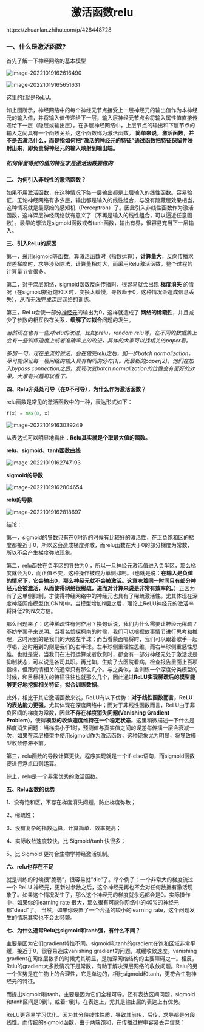 <h1 align="center">激活函数relu</h1>
https://zhuanlan.zhihu.com/p/428448728



### 一、什么是激活函数?

首先了解一下神经网络的基本模型

![image-20221019162616490](relu.assets/image-20221019162616490.png)



![image-20221019165651631](relu.assets/image-20221019165651631.png)

这里的`I`就是ReLU。



如上图所示，神经网络中的每个神经元节点接受上一层神经元的输出值作为本神经元的输入值，并将输入值传递给下一层，输入层神经元节点会将输入属性值直接传递给下一层（隐层或输出层）。在多层神经网络中，上层节点的输出和下层节点的输入之间具有一个函数关系，这个函数称为激活函数。
**简单来说，激活函数，并不是去激活什么，而是指如何把“激活的神经元的特征”通过函数把特征保留并映射出来，即负责将神经元的输入映射到输出端。**

##### 如何保留得到的值的特征才是激活函数要做的



**二、为何引入非线性的激活函数？**

如果不用激活函数，在这种情况下每一层输出都是上层输入的线性函数。容易验证，无论神经网络有多少层，输出都是输入的线性组合，与没有隐藏层效果相当，这种情况就是最原始的感知机（Perceptron）了。因此引入非线性函数作为激活函数，这样深层神经网络就有意义了（不再是输入的线性组合，可以逼近任意函数）。最早的想法是sigmoid函数或者tanh函数，输出有界，很容易充当下一层输入。

**三、引入ReLu的原因**

第一，采用sigmoid等函数，算激活函数时（指数运算），**计算量大**，反向传播求误差梯度时，求导涉及除法，计算量相对大，而采用Relu激活函数，整个过程的计算量节省很多。

第二，对于深层网络，sigmoid函数反向传播时，很容易就会出现 **梯度消失** 的情况（在sigmoid接近饱和区时，变换太缓慢，导数趋于0，这种情况会造成信息丢失），从而无法完成深层网络的训练。

第三，ReLu会使一部分[神经元](https://link.zhihu.com/?target=https%3A//www.baidu.com/s%3Fwd%3D%E7%A5%9E%E7%BB%8F%E5%85%83%26tn%3D24004469_oem_dg%26rsv_dl%3Dgh_pl_sl_csd)的输出为0，这样就造成了 **网络的稀疏性**，并且减少了参数的相互依存关系，**缓解了过拟合**问题的发生。

*当然现在也有一些对relu的改进，比如prelu，random relu等，在不同的数据集上会有一些训练速度上或者准确率上的改进，具体的大家可以找相关的paper看。*

*多加一句，现在主流的做法，会在做完relu之后，加一步batch normalization，尽可能保证每一层网络的输入具有相同的分布[1]。而最新的paper[2]，他们在加入bypass connection之后，发现改变batch normalization的位置会有更好的效果。大家有兴趣可以看下。*

**四、Relu非处处可导（在0不可导），为什么作为激活函数？**

relu函数是常见的激活函数中的一种，表达形式如下：

```python
f(x) = max(0, x)
```

![image-20221019163039249](relu.assets/image-20221019163039249.png)



从表达式可以明显地看出：**Relu其实就是个取最大值的函数。**

**relu、sigmoid、tanh函数曲线**

![image-20221019162747193](relu.assets/image-20221019162747193.png)



**sigmoid的导数**

![image-20221019162804654](relu.assets/image-20221019162804654.png)



**relu的导数**

![image-20221019162818697](relu.assets/image-20221019162818697.png)



结论：

第一，sigmoid的导数只有在0附近的时候有比较好的激活性，在正负饱和区的梯度都接近于0，所以这会造成梯度弥散，而relu函数在大于0的部分梯度为常数，所以不会产生梯度弥散现象。

第二，relu函数在负半区的导数为0 ，所以一旦神经元激活值进入负半区，那么梯度就会为0，而正值不变，这种操作被成为单侧抑制。（也就是说：**在输入是负值的情况下，它会输出0，那么神经元就不会被激活。这意味着同一时间只有部分神经元会被激活，从而使得网络很稀疏，进而对计算来说是非常有效率的。**）正因为有了这单侧抑制，才使得神经网络中的神经元也具有了稀疏激活性。尤其体现在深度神经网络模型(如CNN)中，当模型增加N层之后，理论上ReLU神经元的激活率将降低2的N次方倍。

那么问题来了：这种稀疏性有何作用？换句话说，我们为什么需要让神经元稀疏？不妨举栗子来说明。当看名侦探柯南的时候，我们可以根据故事情节进行思考和推理，这时用到的是我们的大脑左半球；而当看蒙面唱将时，我们可以跟着歌手一起哼唱，这时用到的则是我们的右半球。左半球侧重理性思维，而右半球侧重感性思维。也就是说，当我们在进行运算或者欣赏时，都会有一部分神经元处于激活或是抑制状态，可以说是各司其职。再比如，生病了去医院看病，检查报告里面上百项指标，但跟病情相关的通常只有那么几个。与之类似，当训练一个深度分类模型的时候，和目标相关的特征往往也就那么几个，因此通过**ReLU实现稀疏后的模型能够更好地挖掘相关特征，拟合训练数据**。

此外，相比于其它激活函数来说，ReLU有以下优势：**对于线性函数而言，ReLU的表达能力更强**，尤其体现在深度网络中；而对于非线性函数而言，ReLU由于非负区间的梯度为常数，因此**不存在梯度消失问题(Vanishing Gradient Problem)**，使得**模型的收敛速度维持在一个稳定状态**。这里稍微描述一下什么是梯度消失问题：当梯度小于1时，预测值与真实值之间的误差每传播一层会衰减一次，如果在深层模型中使用sigmoid作为激活函数，这种现象尤为明显，将导致模型收敛停滞不前。



第三，relu函数的导数计算更快，程序实现就是一个if-else语句，而sigmoid函数要进行浮点四则运算。

综上，relu是一个非常优秀的激活函数。

**五、Relu函数的优势**

1、没有饱和区，不存在梯度消失问题，防止梯度弥散；

2、稀疏性；

3、没有复杂的指数运算，计算简单、效率提高；

4、实际收敛速度较快，比 Sigmoid/tanh 快很多；

5、比 Sigmoid 更符合生物学神经激活机制。

**六、relu也存在不足**

就是训练的时候很”脆弱”，很容易就”die”了。举个例子：一个非常大的梯度流过一个 ReLU 神经元，更新过参数之后，这个神经元再也不会对任何数据有激活现象了。如果这个情况发生了，那么这个神经元的梯度就永远都会是0。实际操作中，如果你的learning rate 很大，那么很有可能你网络中的40%的神经元都”dead”了。 当然，如果你设置了一个合适的较小的learning rate，这个问题发生的情况其实也不会太频繁。

**七、为什么通常Relu比sigmoid和tanh强，有什么不同？**

主要是因为它们gradient特性不同。sigmoid和tanh的gradient在饱和区域非常平缓，接近于0，很容易造成vanishing gradient的问题，减缓收敛速度。vanishing gradient在网络层数多的时候尤其明显，是加深网络结构的主要障碍之一。相反，Relu的gradient大多数情况下是常数，有助于解决深层网络的收敛问题。Relu的另一个优势是在生物上的合理性，它是单边的，相比sigmoid和tanh，更符合生物神经元的特征。

而提出sigmoid和tanh，主要是因为它们全程可导。还有表达区间问题，sigmoid和tanh区间是0到1，或着-1到1，在表达上，尤其是输出层的表达上有优势。

ReLU更容易学习优化。因为其分段线性性质，导致其前传，后传，求导都是分段线性。而传统的sigmoid函数，由于两端饱和，在传播过程中容易丢弃信息：